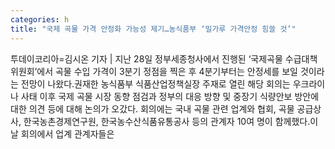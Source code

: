 ```yaml
---
categories: h
title: "국제 곡물 가격 안정화 가능성 제기…농식품부 ‘밀가루 가격안정 힘쓸 것’"
---
```

투데이코리아=김시온 기자 | 지난 28일 정부세종청사에서 진행된 ‘국제곡물 수급대책위원회’에서 곡물 수입 가격이 3분기 정점을 찍은 후 4분기부터는 안정세를 보일 것이라는 전망이 나왔다.권재한 농식품부 식품산업정책실장 주재로 열린 해당 회의는 우크라이나 사태 이후 국제 곡물 시장 동향 점검과 정부의 대응 방향 및 중장기 식량안보 방안에 대한 의견 등에 대해 논의가 오갔다. 회의에는 국내 곡물 관련 업계와 협회, 곡물 공급상사, 한국농촌경제연구원, 한국농수산식품유통공사 등의 관계자 10여 명이 함께했다.이날 회의에서 업계 관계자들은